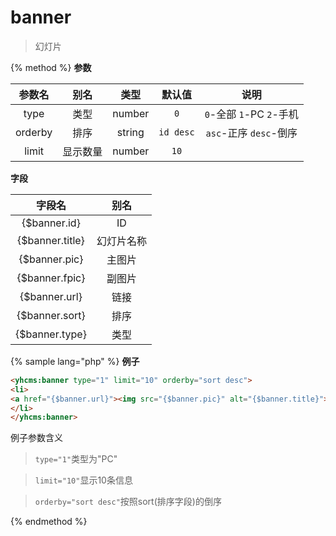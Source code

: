 # banner

> 幻灯片

{% method %}
**参数**

|参数名|别名|类型|默认值|说明|
|:----:|:--:|:--:|:----:|:--:|
|type|类型|number|`0`|`0`-全部 `1`-PC `2`-手机|
|orderby|排序|string|`id desc`|`asc`-正序 `desc`-倒序|
|limit|显示数量|number|`10`||

**字段**

|字段名|别名|
|:----:|:--:|
|{$banner.id}|ID|
|{$banner.title}|幻灯片名称|
|{$banner.pic}|主图片|
|{$banner.fpic}|副图片|
|{$banner.url}|链接|
|{$banner.sort}|排序|
|{$banner.type}|类型|

{% sample lang="php" %}
**例子**

```html
<yhcms:banner type="1" limit="10" orderby="sort desc">
<li>
<a href="{$banner.url}"><img src="{$banner.pic}" alt="{$banner.title}"></a>
</li>
</yhcms:banner>
```

例子参数含义

>`type="1"`类型为"PC"

>`limit="10"`显示10条信息

>`orderby="sort desc"`按照sort(排序字段)的倒序

{% endmethod %}
